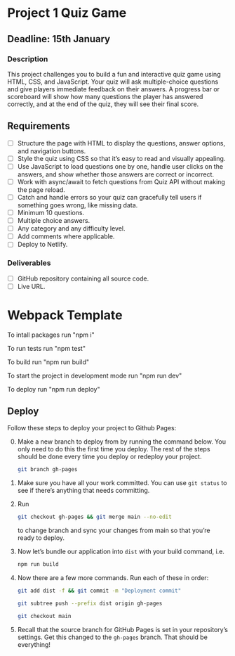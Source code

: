 # Project 1 Quiz Game

## Deadline: 15th January

### Description

This project challenges you to build a fun and interactive quiz game using HTML, CSS, and JavaScript. Your quiz will ask multiple-choice questions and give players immediate feedback on their answers. A progress bar or scoreboard will show how many questions the player has answered correctly, and at the end of the quiz, they will see their final score.

## Requirements

- [ ] Structure the page with HTML to display the questions, answer options, and navigation buttons.
- [ ] Style the quiz using CSS so that it’s easy to read and visually appealing.
- [ ] Use JavaScript to load questions one by one, handle user clicks on the answers, and show whether those answers are correct or incorrect.
- [ ] Work with async/await to fetch questions from Quiz API without making the page reload.
- [ ] Catch and handle errors so your quiz can gracefully tell users if something goes wrong, like missing data.
- [ ] Minimum 10 questions.
- [ ] Multiple choice answers.
- [ ] Any category and any difficulty level.
- [ ] Add comments where applicable.
- [ ] Deploy to Netlify.

### Deliverables

- [ ] GitHub repository containing all source code.
- [ ] Live URL.

# Webpack Template

To intall packages run "npm i"

To run tests run "npm test"

To build run "npm run build"

To start the project in development mode run "npm run dev"

To deploy run "npm run deploy"

## Deploy

Follow these steps to deploy your project to Github Pages:

0. Make a new branch to deploy from by running the command below. You only need to do this the first time you deploy. The rest of the steps should be done every time you deploy or redeploy your project.

   ```bash
   git branch gh-pages

   ```

1. Make sure you have all your work committed. You can use `git status` to see if there’s anything that needs committing.
2. Run

   ```bash
   git checkout gh-pages && git merge main --no-edit
   ```

   to change branch and sync your changes from main so that you’re ready to deploy.

3. Now let’s bundle our application into `dist` with your build command, i.e.

   ```bash
   npm run build

   ```

4. Now there are a few more commands. Run each of these in order:

   ```bash
   git add dist -f && git commit -m "Deployment commit"
   ```

   ```bash
   git subtree push --prefix dist origin gh-pages
   ```

   ```bash
   git checkout main
   ```

5. Recall that the source branch for GitHub Pages is set in your repository’s settings. Get this changed to the `gh-pages` branch. That should be everything!
